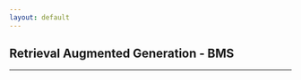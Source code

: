 ```yaml
---
layout: default
---
```


## Retrieval Augmented Generation - BMS

---

<html>
<head>
    <style>
        div.with-breaks {
        white-space: pre-wrap;
        }   
    </style>
    <script>
        
        var video_list = null

    function displayData(data) {
        const dataContainer = document.getElementById('dataContainer');
        dataContainer.textContent = data;
    }


        function send_request(){
            displayData("Processing Request!")

            var query = document.getElementById('search_query').value
               fetch('https://ansidd.eastus.cloudapp.azure.com:8000/rag_bms/?query='+query,{
                method : 'GET',
                headers : {
                    'Content-Type': 'application/json; charset=UTF-8'
                }
            }
        )
        .then(response => response.json())
        .then(function(response){
            response = response.split("\n")
            response = response.join("") 
            console.log(response);
            displayData(response);

        })};

    </script>
</head>
<body>

<center>

<input type='text' id='search_query' value='Enter your query' style="width: 200px">
<button id='submit' onClick="send_request()">Search</button>
<br>
<br>
<div class="with-breaks" id="dataContainer">
Please enter a query!</div>
</center>
</body>
</html>